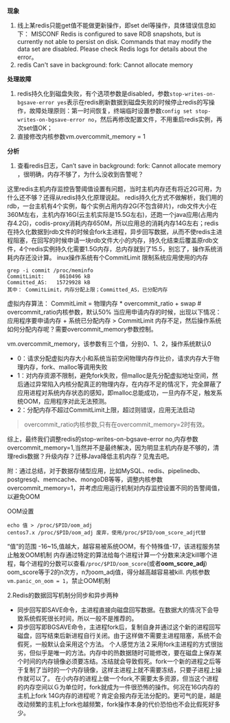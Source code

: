 **现象**  
1. 线上某redis只能get值不能做更新操作，即set del等操作，具体错误信息如下：
MISCONF Redis is configured to save RDB snapshots, but is currently not able to persist on disk. Commands that may modify the data set are disabled. Please check Redis logs for details about the error。
2. redis Can't save in background: fork: Cannot allocate memory

**处理故障**
1. redis持久化到磁盘失败，有个选项参数是disabled，参数`stop-writes-on-bgsave-error yes`表示在redis刷新数据到磁盘失败的时候停止redis的写操作，故障处理原则：第一时间恢复，终端临时设置参数`config set stop-writes-on-bgsave-error no`，然后再修改配置文件，不用重启redis实例，再次set值OK；
2. 直接修改内核参数vm.overcommit_memory = 1

**分析**
1. 查看redis日志，Can’t save in background: fork: Cannot allocate memory ，很明确，内存不够了，为什么没收到告警呢？   

这里redis主机内存监控告警阈值设置有问题，当时主机内存还有将近2G可用，为什么还不够？还得从redis持久化原理说起。
redis持久化方式不做解析，我们用的rdb，一台主机有4个实例，每个实例占用内存2G(不包含碎片)，rdb文件大小在360M左右，主机内存16G(云主机实际是15.5G左右)，还跑一个java应用(占用内存4.2G)，codis-proxy消耗内存650M，所以应用总的消耗内存14G左右；redis在持久化数据到rdb文件的时候会fork主进程，异步回写数据，从而不使redis主进程阻塞，在回写的时候申请一块rdb文件大小的内存，持久化结束后覆盖原rdb文件，4个redis实例持久化需要1.5G内存，总内存就到了15.5，别忘了，操作系统消耗内存还没计算。
inux操作系统有个CommitLimit 限制系统应用使用的内存
```
grep -i commit /proc/meminfo
CommitLimit:     8610496 kB
Committed_AS:   15729928 kB
其中： CommitLimit，内存分配上限；Committed_AS，已分配内存
```
虚拟内存算法：
CommitLimit = 物理内存 * overcommit_ratio + swap  # overcommit_ratio内核参数，默认50%
当应用申请内存的时候，出现以下情况：
        应用程序要申请内存 + 系统已分配内存 > CommitLimit
内存不足，然后操作系统如何分配内存呢？需要overcommit_memory参数控制。
    
vm.overcommit_memory，该参数有三个值，分别0、1、2，操作系统默认0
- 0：请求分配虚拟内存大小和系统当前空闲物理内存作比价，请求内存大于物理内存，fork、malloc等调用失败
- 1：对内存资源不限制，避免fork失败，但malloc是先分配虚拟地址空间，然后通过异常陷入内核分配真正的物理内存，在内存不足的情况下，完全屏蔽了应用进程对系统内存状态的感知，即malloc总能成功，一旦内存不足，触发系统OOM，应用程序对此无法预测。
- 2：分配内存不超过CommitLimit上限，超过则错误，应用无法启动
> overcommit_ratio内核参数,只有在overcommit_memory=2时有效。

综上，最终我们调整redis的stop-writes-on-bgsave-error no,内存参数overcommit_memory=1,当然并不是最终解决，因为明显主机内存是不够的，清理redis数据？升级内存？迁移Java降低主机内存？见鬼去吧。  

附：通过总结，对于数据存储型应用，比如MySQL、redis、pipelinedb、postgresql、memcache、mongoDB等等，调整内核参数overcommit_memory=1，并考虑应用运行机制对内存监控设置不同的告警阈值，以避免OOM

OOM设置
```
echo 值 > /proc/$PID/oom_adj 
centos7.x /proc/$PID/oom_adj 废弃，使用/proc/$PID/oom_score_adj代替
```
“值”的范围 -16~15,值越大，越容易被系统OOM，有个特殊值-17，该进程服务禁止触发OOM机制
内存通过特定的算法给每个进程计算一个分数来决定kill哪个进程，每个进程的分数可以查看`/proc/$PID/oom_score`(或者**oom_score_adj**)
oom_score等于2的n次方，n为oom_adj值，得分越高越容易被kill.
内核参数`vm.panic_on_oom = 1`，禁止OOM机制

2.Redis的数据回写机制分同步和异步两种
- 同步回写即SAVE命令，主进程直接向磁盘回写数据。在数据大的情况下会导致系统假死很长时间，所以一般不是推荐的。
- 异步回写即BGSAVE命令，主进程fork后，复制自身并通过这个新的进程回写磁盘，回写结束后新进程自行关闭。由于这样做不需要主进程阻塞，系统不会假死，一般默认会采用这个方法。
个人感觉方法２采用fork主进程的方式很拙劣，但似乎是唯一的方法。内存中的热数据随时可能修改，要在磁盘上保存某个时间的内存镜像必须要冻结。冻结就会导致假死。fork一个新的进程之后等于复制了当时的一个内存镜像，这样主进程上就不需要冻结，只要子进程上操作就可以了。
在小内存的进程上做一个fork,不需要太多资源，但当这个进程的内存空间以Ｇ为单位时，fork就成为一件很恐怖的操作。何况在16G内存的主机上fork 14G内存的进程呢？肯定会报内存无法分配的。更可气的是，越是改动频繁的主机上fork也越频繁，fork操作本身的代价恐怕也不会比假死好多少。

